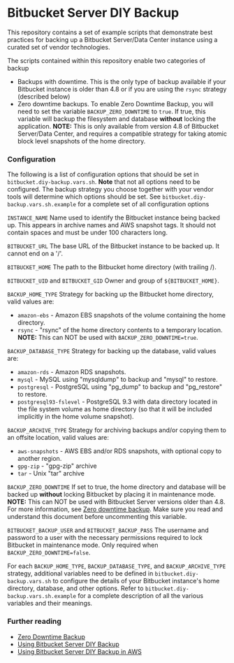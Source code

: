 # Bitbucket Server DIY Backup #

This repository contains a set of example scripts that demonstrate best practices for backing up a Bitbucket Server/Data Center instance using a curated set of vendor technologies.

The scripts contained within this repository enable two categories of backup

* Backups with downtime. This is the only type of backup available if your Bitbucket instance is older than 4.8 or if you
are using the ``rsync`` strategy (described below)
* Zero downtime backups. To enable Zero Downtime Backup, you will need to set the variable `BACKUP_ZERO_DOWNTIME` to `true`.
If true, this variable will backup the filesystem and database **without** locking the application. **NOTE:** This is
only available from version 4.8 of Bitbucket Server/Data Center, and requires a compatible strategy for taking atomic
block level snapshots of the home directory.

### Configuration ####

The following is a list of configuration options that should be set in `bitbucket.diy-backup.vars.sh`. **Note** that not
 all options need to be configured. The backup strategy you choose together with your vendor tools will determine
 which options should be set. See `bitbucket.diy-backup.vars.sh.example` for a complete set of all configuration options

`INSTANCE_NAME` Name used to identify the Bitbucket instance being backed up. This appears in archive names and AWS
snapshot tags. It should not contain spaces and must be under 100 characters long.

`BITBUCKET_URL` The base URL of the Bitbucket instance to be backed up. It cannot end on a '/'.

`BITBUCKET_HOME` The path to the Bitbucket home directory (with trailing /).

`BITBUCKET_UID` and `BITBUCKET_GID` Owner and group of `${BITBUCKET_HOME}`.

`BACKUP_HOME_TYPE` Strategy for backing up the Bitbucket home directory, valid values are:

* `amazon-ebs`          - Amazon EBS snapshots of the volume containing the home directory.
* `rsync`               - "rsync" of the home directory contents to a temporary location. **NOTE:** This can NOT be used
                           with `BACKUP_ZERO_DOWNTIME=true`.

`BACKUP_DATABASE_TYPE` Strategy for backing up the database, valid values are:

* `amazon-rds`           - Amazon RDS snapshots.
* `mysql`                - MySQL using "mysqldump" to backup and "mysql" to restore.
* `postgresql`           - PostgreSQL using "pg_dump" to backup and "pg_restore" to restore.
* `postgresql93-fslevel` - PostgreSQL 9.3 with data directory located in the file system volume as home directory (so
                            that it will be included implicitly in the home volume snapshot).

`BACKUP_ARCHIVE_TYPE`  Strategy for archiving backups and/or copying them to an offsite location, valid values are:

* `aws-snapshots`        - AWS EBS and/or RDS snapshots, with optional copy to another region.
* `gpg-zip`              - "gpg-zip" archive
* `tar`                  - Unix "tar" archive

`BACKUP_ZERO_DOWNTIME` If set to true, the home directory and database will be backed up **without** locking Bitbucket
by placing it in maintenance mode. **NOTE:** This can NOT be used with Bitbucket Server versions older than 4.8. For
more information, see [Zero downtime backup](https://confluence.atlassian.com/display/BitbucketServer/Using+Bitbucket+Zero+Downtime+Backup).
Make sure you read and understand this document before uncommenting this variable.

`BITBUCKET_BACKUP_USER` and `BITBUCKET_BACKUP_PASS` The username and password to a user with the necessary permissions
required to lock Bitbucket in maintenance mode. Only required when `BACKUP_ZERO_DOWNTIME=false`.

For each `BACKUP_HOME_TYPE`, `BACKUP_DATABASE_TYPE`, and `BACKUP_ARCHIVE_TYPE` strategy,
additional variables need to be defined in `bitbucket.diy-backup.vars.sh` to configure the
details of your Bitbucket instance's home directory, database, and other options.  Refer
to `bitbucket.diy-backup.vars.sh.example` for a complete description of all the various
variables and their meanings.

### Further reading ###
* [Zero Downtime Backup](https://confluence.atlassian.com/display/BitbucketServer/Using+Bitbucket+Zero+Downtime+Backup)
* [Using Bitbucket Server DIY Backup](https://confluence.atlassian.com/display/BitbucketServer/Using+Bitbucket+Server+DIY+Backup)
* [Using Bitbucket Server DIY Backup in AWS](https://confluence.atlassian.com/display/BitbucketServer/Using+Bitbucket+Server+DIY+Backup+in+AWS)
